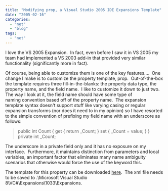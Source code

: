 ```yaml
---
title: "Modifying prop, a Visual Studio 2005 IDE Expansions Template"
date: "2005-02-16"
categories: 
  - "net"
  - "blog"
tags: 
  - "net"
---
```


I love the VS 2005 Expansion.  In fact, even before I saw it in VS 2005 my team had implemented a VS 2003 add-in that provided very similar functionality (significantly more in fact).

Of course, being able to customize them is one of the key features....  One change I make is to customize the property template, prop.  Out-of-the-box the template requires three fill-in-the-blanks: the property data type, the property name, and the field name.  I like to customize it down to just two.  The way I look at it, the field name should have some type of naming convention based off of the property name.  The expansion template syntax doesn't support stuff like varying casing or regular expansion transforms (nor does it need to in my opinion) so I have resorted to the simple convention of prefixing my field name with an underscore as follows:

> public int Count { get { return \_Count; } set { \_Count \= value; } } private int \_Count;

The underscore in a private field only and it has no exposure on my interface.  Furthermore, it maintains distinction from parameters and local variables, an important factor that eliminates many name ambiguity scenarios that otherwise would force the use of the keyword this.

The template for this property can be downloaded [here](/wp-content/uploads/binary/05fa2f77-a4ea-4291-931c-3397d805a1c3/Prop.zip).  The xml file needs to be saved to .\\Microsoft Visual Studio 8\\VC#\\Expansions\\1033\\Expansions.
